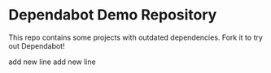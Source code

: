 # Dependabot Demo Repository

This repo contains some projects with outdated dependencies. Fork it to try out
Dependabot!

add new line
add new line
